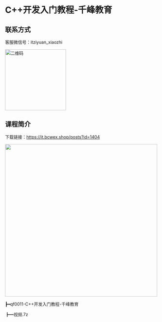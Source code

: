 # C++开发入门教程-千峰教育

## 联系方式

客服微信号：itziyuan_xiaozhi

<img src="https://ziyuanyun.oss-cn-guangzhou.aliyuncs.com/common/20240614073449/666b82192834a.jpg" width="200" height="200" alt="二维码">

## 课程简介

下载链接：https://it.bcwex.shop/posts?id=1404

<img src="https://ziyuanyun.oss-cn-guangzhou.aliyuncs.com/yun/20240515153927/664466af667cf.jpg" width="500" alt="">

  ┣━qf0011-C++开发入门教程-千峰教育

 ┣━视频.7z

  